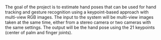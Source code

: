 The goal of the project is to estimate hand poses that can be used for hand tracking and gesture recognition using a keypoint-based approach with multi-view RGB images. The input to the system will be multi-view images taken at the same time, either from a stereo camera or two cameras with the same settings. The output will be the hand pose using the 21 keypoints (center of palm and finger joints).
